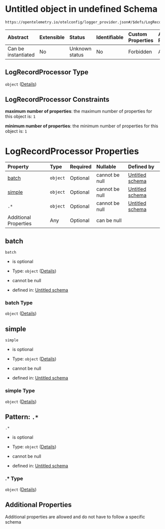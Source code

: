 # Untitled object in undefined Schema

```txt
https://opentelemetry.io/otelconfig/logger_provider.json#/$defs/LogRecordProcessor
```



| Abstract            | Extensible | Status         | Identifiable | Custom Properties | Additional Properties | Access Restrictions | Defined In                                                                       |
| :------------------ | :--------- | :------------- | :----------- | :---------------- | :-------------------- | :------------------ | :------------------------------------------------------------------------------- |
| Can be instantiated | No         | Unknown status | No           | Forbidden         | Allowed               | none                | [logger\_provider.json\*](../schema/logger_provider.json "open original schema") |

## LogRecordProcessor Type

`object` ([Details](logger_provider-defs-logrecordprocessor.md))

## LogRecordProcessor Constraints

**maximum number of properties**: the maximum number of properties for this object is: `1`

**minimum number of properties**: the minimum number of properties for this object is: `1`

# LogRecordProcessor Properties

| Property              | Type     | Required | Nullable       | Defined by                                                                                                                                                                                 |
| :-------------------- | :------- | :------- | :------------- | :----------------------------------------------------------------------------------------------------------------------------------------------------------------------------------------- |
| [batch](#batch)       | `object` | Optional | cannot be null | [Untitled schema](logger_provider-defs-batchlogrecordprocessor.md "https://opentelemetry.io/otelconfig/logger_provider.json#/$defs/LogRecordProcessor/properties/batch")                   |
| [simple](#simple)     | `object` | Optional | cannot be null | [Untitled schema](logger_provider-defs-simplelogrecordprocessor.md "https://opentelemetry.io/otelconfig/logger_provider.json#/$defs/LogRecordProcessor/properties/simple")                 |
| `.*`                  | `object` | Optional | cannot be null | [Untitled schema](logger_provider-defs-logrecordprocessor-patternproperties-.md "https://opentelemetry.io/otelconfig/logger_provider.json#/$defs/LogRecordProcessor/patternProperties/.*") |
| Additional Properties | Any      | Optional | can be null    |                                                                                                                                                                                            |

## batch



`batch`

* is optional

* Type: `object` ([Details](logger_provider-defs-batchlogrecordprocessor.md))

* cannot be null

* defined in: [Untitled schema](logger_provider-defs-batchlogrecordprocessor.md "https://opentelemetry.io/otelconfig/logger_provider.json#/$defs/LogRecordProcessor/properties/batch")

### batch Type

`object` ([Details](logger_provider-defs-batchlogrecordprocessor.md))

## simple



`simple`

* is optional

* Type: `object` ([Details](logger_provider-defs-simplelogrecordprocessor.md))

* cannot be null

* defined in: [Untitled schema](logger_provider-defs-simplelogrecordprocessor.md "https://opentelemetry.io/otelconfig/logger_provider.json#/$defs/LogRecordProcessor/properties/simple")

### simple Type

`object` ([Details](logger_provider-defs-simplelogrecordprocessor.md))

## Pattern: `.*`



`.*`

* is optional

* Type: `object` ([Details](logger_provider-defs-logrecordprocessor-patternproperties-.md))

* cannot be null

* defined in: [Untitled schema](logger_provider-defs-logrecordprocessor-patternproperties-.md "https://opentelemetry.io/otelconfig/logger_provider.json#/$defs/LogRecordProcessor/patternProperties/.*")

### .\* Type

`object` ([Details](logger_provider-defs-logrecordprocessor-patternproperties-.md))

## Additional Properties

Additional properties are allowed and do not have to follow a specific schema
